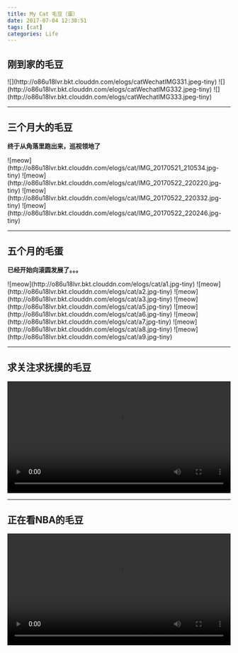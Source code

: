 ```yaml
---
title: My Cat 毛豆（蛋）
date: 2017-07-04 12:38:51
tags: [cat]
categories: Life
---
```


## 刚到家的毛豆

<div class="justified-gallery">
![](http://o86u18lvr.bkt.clouddn.com/elogs/catWechatIMG331.jpeg-tiny)
![](http://o86u18lvr.bkt.clouddn.com/elogs/catWechatIMG332.jpeg-tiny)
![](http://o86u18lvr.bkt.clouddn.com/elogs/catWechatIMG333.jpeg-tiny)
</div>

---

<!-- more -->

## 三个月大的毛豆

**终于从角落里跑出来，巡视领地了**

<div class="justified-gallery">
![meow](http://o86u18lvr.bkt.clouddn.com/elogs/cat/IMG_20170521_210534.jpg-tiny)
![meow](http://o86u18lvr.bkt.clouddn.com/elogs/cat/IMG_20170522_220220.jpg-tiny)
![meow](http://o86u18lvr.bkt.clouddn.com/elogs/cat/IMG_20170522_220332.jpg-tiny)
![meow](http://o86u18lvr.bkt.clouddn.com/elogs/cat/IMG_20170522_220246.jpg-tiny)
</div>

---

## 五个月的毛蛋

**已经开始向滚圆发展了。。。**

<div class="justified-gallery">
![meow](http://o86u18lvr.bkt.clouddn.com/elogs/cat/a1.jpg-tiny)
![meow](http://o86u18lvr.bkt.clouddn.com/elogs/cat/a2.jpg-tiny)
![meow](http://o86u18lvr.bkt.clouddn.com/elogs/cat/a3.jpg-tiny)
![meow](http://o86u18lvr.bkt.clouddn.com/elogs/cat/a5.jpg-tiny)
![meow](http://o86u18lvr.bkt.clouddn.com/elogs/cat/a6.jpg-tiny)
![meow](http://o86u18lvr.bkt.clouddn.com/elogs/cat/a7.jpg-tiny)
![meow](http://o86u18lvr.bkt.clouddn.com/elogs/cat/a8.jpg-tiny)
![meow](http://o86u18lvr.bkt.clouddn.com/elogs/cat/a9.jpg-tiny)
</div>

---

## 求关注求抚摸的毛豆

<video width="100%" controls=""><source src="http://o86u18lvr.bkt.clouddn.com/elogs/catWeChatSight330.mp4" type="video/mp4"> Your browser does not support the webm tag.</video>

---

## 正在看NBA的毛豆

<video width="100%" controls=""><source src="http://o86u18lvr.bkt.clouddn.com/elogs/catWeChatSight334.mp4" type="video/mp4"> Your browser does not support the webm tag.</video>
